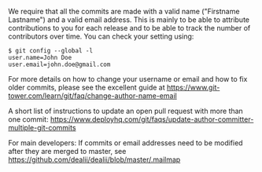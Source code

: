 We require that all the commits are made with a valid name ("Firstname Lastname") and a valid email address. This is mainly to be able to attribute contributions to you for each release and to be able to track the number of contributors over time.
You can check your setting using:
```
$ git config --global -l
user.name=John Doe
user.email=john.doe@gmail.com
```
For more details on how to change your username or email and how to fix older commits, please see the excellent guide at https://www.git-tower.com/learn/git/faq/change-author-name-email

A short list of instructions to update an open pull request with more than one commit: https://www.deployhq.com/git/faqs/update-author-committer-multiple-git-commits

For main developers: If commits or email addresses need to be modified after they are merged to master, see https://github.com/dealii/dealii/blob/master/.mailmap